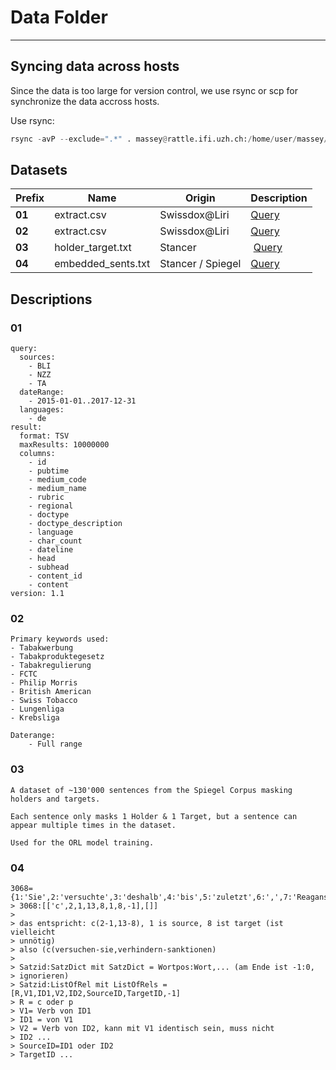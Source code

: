 # Data Folder
------

## Syncing data across hosts

Since the data is too large for version control, we use rsync or scp for synchronize the data accross hosts.

Use rsync:

```python
rsync -avP --exclude=".*" . massey@rattle.ifi.uzh.ch:/home/user/massey/ba_thesis/etl/data
```

## Datasets


| Prefix | Name | Origin | Description
|---|---|---|---|
| **01** | extract.csv | Swissdox@Liri | [Query](#01)
| **02** | extract.csv | Swissdox@Liri | [Query](#02)
| **03** | holder_target.txt | Stancer | [Query](#03)
| **04** | embedded_sents.txt | Stancer / Spiegel| [Query](#04)


## Descriptions

### 01
```
query:
  sources:
    - BLI
    - NZZ
    - TA
  dateRange:
    - 2015-01-01..2017-12-31
  languages:
    - de
result:
  format: TSV
  maxResults: 10000000
  columns:
    - id
    - pubtime
    - medium_code
    - medium_name
    - rubric
    - regional
    - doctype
    - doctype_description
    - language
    - char_count
    - dateline
    - head
    - subhead
    - content_id
    - content
version: 1.1
```

### 02
```
Primary keywords used:
- Tabakwerbung
- Tabakproduktegesetz
- Tabakregulierung
- FCTC
- Philip Morris
- British American
- Swiss Tobacco
- Lungenliga
- Krebsliga

Daterange:
    - Full range
```

### 03
```
A dataset of ~130'000 sentences from the Spiegel Corpus masking holders and targets.

Each sentence only masks 1 Holder & 1 Target, but a sentence can appear multiple times in the dataset.

Used for the ORL model training.
```

### 04
```
3068={1:'Sie',2:'versuchte',3:'deshalb',4:'bis',5:'zuletzt',6:',',7:'Reagans',8:'Sanktionen',9:'gegen',10:'die',11:'Pipeline',12:'zu',13:'verhindern',-1:0}
> 3068:[['c',2,1,13,8,1,8,-1],[]]
>
> das entspricht: c(2-1,13-8), 1 is source, 8 ist target (ist vielleicht
> unnötig)
> also (c(versuchen-sie,verhindern-sanktionen)
>
> Satzid:SatzDict mit SatzDict = Wortpos:Wort,... (am Ende ist -1:0,
> ignorieren)
> Satzid:ListOfRel mit ListOfRels = [R,V1,ID1,V2,ID2,SourceID,TargetID,-1]
> R = c oder p
> V1= Verb von ID1
> ID1 = von V1
> V2 = Verb von ID2, kann mit V1 identisch sein, muss nicht
> ID2 ...
> SourceID=ID1 oder ID2
> TargetID ...
```